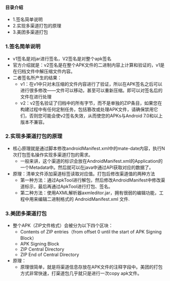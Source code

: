 #### 目录介绍
- 1.签名简单说明
- 2.实现多渠道打包的原理
- 3.美团多渠道打包



### 1.签名简单说明
- v1签名是对jar进行签名，V2签名是对整个apk签名
- 官方介绍就是：v2签名是在整个APK文件的二进制内容上计算和验证的，v1是在归档文件中解压缩文件内容。
- 二者签名所产生的结果： 
	- v1：在v1中只对未压缩的文件内容进行了验证，所以在APK签名之后可以进行很多修改——文件可以移动，甚至可以重新压缩。即可以对签名后的文件在进行处理 
	- v2：v2签名验证了归档中的所有字节，而不是单独的ZIP条目，如果您在构建过程中有任何定制任务，包括篡改或处理APK文件，请确保禁用它们，否则您可能会使v2签名失效，从而使您的APKs与Android 7.0和以上版本不兼容。


### 2.实现多渠道打包的原理
- 核心原理就是通过脚本修改androidManifest.xml中的mate-date内容，执行N次打包签名操作实现多渠道打包的需求。 
	- 一般来讲，这个渠道的标识会放在AndroidManifest.xml的Application的一个Metadata中。然后就可以在java中通过API获取对应的数据了。
- 原理：清单文件添加渠道标签读取对应值。打包后修改渠道值的两种方法
	- 第一种方法：通过ApkTool进行解包，然后修改AndroidManifest中修改渠道标示，最后再通过ApkTool进行打包、签名。
	- 第二种方法：使用AXML解析器axmleditor.jar，拥有很弱的编辑功能，工程中用来编辑二进制格式的 AndroidManifest.xml 文件.


### 3.美团多渠道打包
- 整个APK（ZIP文件格式）会被分为以下四个区块：
	- Contents of ZIP entries（from offset 0 until the start of APK Signing Block）
	- APK Signing Block
	- ZIP Central Directory
	- ZIP End of Central Directory
- 原理：
	- 原理很简单，就是将渠道信息存放在APK文件的注释字段中。美团的打包方式非常快速，打渠道包几乎就只是进行一次copy apk文件。
 





